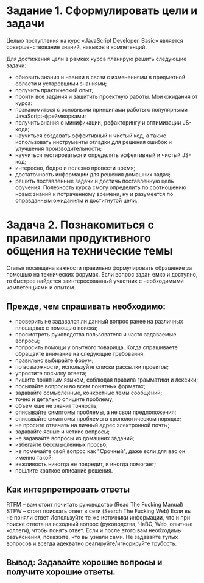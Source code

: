 # Задание 1. Сформулировать цели и задачи

Целью поступления на курс «JavaScript Developer. Basic» является совершенствование знаний, навыков и компетенций.

Для достижения цели в рамках курса планирую решить следующие задачи:

-	обновить знания и навыки в связи с изменениями в предметной области и устаревшими знаниями;
-	получить практический опыт;
-	пройти все задания и защитить проектную работы.
Мои ожидания от курса:
-	познакомиться с основными принципами работы с популярными JavaScript-фреймворками;
-	получить знания о минификации, рефакторингу и оптимизации JS-кода;
-	научиться создавать эффективный и чистый код, а также использовать инструменты отладки для решения ошибок и улучшения производительности;
-	научиться тестироваться и определять эффективный и чистый JS-код;
-	интересно, бодро и полезно провести время;
-	достаточность информации для решения домашних задач;
-	решить поставленные задачи и достичь поставленную цель обучения.
Полезность курса смогу определить по соотношению новых знаний к потраченному времени, ну и разумеется по оправданным ожиданиям и достигнутой цели.

# Задача 2. Познакомиться с правилами продуктивного общения на технические темы

Статья посвящена важности правильно формулировать обращение за помощью на технических форумах. Если вопрос задан емко и доступно, то быстрее найдется заинтересованный участник с необходимыми компетенциями и опытом.

## Прежде, чем спрашивать необходимо:

-	проверить не задавался ли данный вопрос ранее на различных площадках с помощью поиска;
-	просмотреть руководства пользователя и часто задаваемые вопросы; 
-	попросить помощи у опытного товарища.
Когда спрашиваете обращайте внимание на следующие требования:
-	правильно выбирайте форум;
-	по возможности, используйте списки рассылки проектов;
-	упростите посылку ответа;
-	пишите понятным языком, соблюдая правила грамматики и лексики;
-	посылайте вопросы во всем понятных форматах;
-	задавайте осмысленные, конкретные темы сообщений;
-	точно и детально опишите проблему;
-	объем еще не значит точность;
-	описывайте симптомы проблемы, а не свои предположения;
-	описывайте симптомы проблемы в хронологическом порядке;
-	не просите отвечать на личный адрес электронной почты;
-	задавайте ясные и четкие вопросы;
-	не задавайте вопросы из домашних заданий;
-	избегайте бессмысленных просьб;
-	не помечайте свой вопрос как "Срочный", даже если для вас он именно такой;
-	вежливость никогда не повредит, и иногда помогает;
-	пошлите краткое описание решения.

## Как интерпретировать ответы

RTFM – вам стоит почитать руководство (Read The Fucking Manual)
STFW – стоит поискать ответ в сети (Search The Fucking Web)
Если вы не поняли ответ Используйте те же источники информации, что и при поиске ответа на исходный вопрос (руководства, ЧаВО, Web, опытные коллеги), чтобы понять ответ. Если и после этого вам необходимы разъяснения, покажите, что вы узнали сами.
Не задавайте тупых вопросов и всегда адекватно реагируйте/игнорируйте грубость.

## Вывод: Задавайте хорошие вопросы и получите хорошие ответы. 

